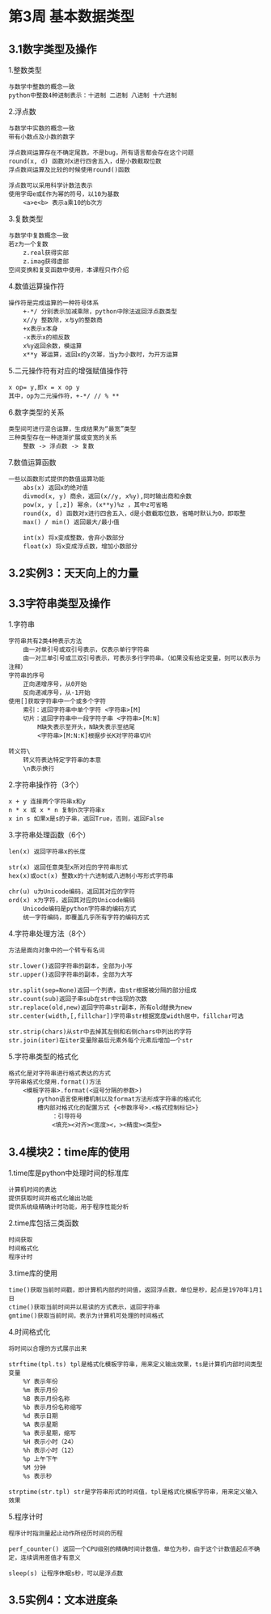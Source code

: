 # 第3周 基本数据类型

## 3.1数字类型及操作

1.整数类型
    
    与数学中整数的概念一致
    python中整数4种进制表示：十进制 二进制 八进制 十六进制
    
2.浮点数

    与数学中实数的概念一致
    带有小数点及小数的数字
    
    浮点数间运算存在不确定尾数，不是bug，所有语言都会存在这个问题
    round(x, d) 函数对x进行四舍五入，d是小数截取位数
    浮点数间运算及比较的时候使用round()函数
    
    浮点数可以采用科学计数法表示
    使用字母e或E作为幂的符号，以10为基数
        <a>e<b> 表示a乘10的b次方
        
3.复数类型
    
    与数学中复数概念一致
    若z为一个复数
        z.real获得实部
        z.imag获得虚部
    空间变换和复变函数中使用，本课程只作介绍
    
4.数值运算操作符

    操作符是完成运算的一种符号体系
        +-*/ 分别表示加减乘除，python中除法返回浮点数类型
        x//y 整数除，x与y的整数商
        +x表示x本身
        -x表示x的相反数
        x%y返回余数，模运算
        x**y 幂运算，返回x的y次幂，当y为小数时，为开方运算
        
5.二元操作符有对应的增强赋值操作符
    
    x op= y,即x = x op y
    其中，op为二元操作符，+-*/ // % **
    
6.数字类型的关系

    类型间可进行混合运算，生成结果为“最宽”类型
    三种类型存在一种逐渐扩展或变宽的关系
        整数 -> 浮点数 -> 复数    

7.数值运算函数
    
    一些以函数形式提供的数值运算功能
        abs(x) 返回x的绝对值
        divmod(x, y) 商余，返回(x//y, x%y),同时输出商和余数
        pow(x, y [,z]) 幂余，(x**y)%z ，其中z可省略
        round(x, d) 函数对x进行四舍五入，d是小数截取位数，省略时默认为0，即取整
        max() / min() 返回最大/最小值
        
        int(x) 将x变成整数，舍弃小数部分
        float(x) 将x变成浮点数，增加小数部分

## 3.2实例3：天天向上的力量


## 3.3字符串类型及操作

1.字符串
    
    字符串共有2类4种表示方法
        由一对单引号或双引号表示，仅表示单行字符串
        由一对三单引号或三双引号表示，可表示多行字符串。（如果没有给定变量，则可以表示为注释）
    字符串的序号
        正向递增序号，从0开始
        反向递减序号，从-1开始
    使用[]获取字符串中一个或多个字符
        索引：返回字符串中单个字符 <字符串>[M]
        切片：返回字符串中一段字符子串 <字符串>[M:N]
            M缺失表示至开头，N缺失表示至结尾
            <字符串>[M:N:K]根据步长K对字符串切片
    
    转义符\
        转义符表达特定字符串的本意
        \n表示换行
        
2.字符串操作符（3个）

    x + y 连接两个字符串x和y
    n * x 或 x * n 复制n次字符串x
    x in s 如果x是s的子串，返回True，否则，返回False

3.字符串处理函数（6个）

    len(x) 返回字符串x的长度
    
    str(x) 返回任意类型x所对应的字符串形式   
    hex(x)或oct(x) 整数x的十六进制或八进制小写形式字符串
    
    chr(u) u为Unicode编码，返回其对应的字符
    ord(x) x为字符，返回其对应的Unicode编码
        Unicode编码是python字符串的编码方式
        统一字符编码，即覆盖几乎所有字符的编码方式

4.字符串处理方法（8个）
    
    方法是面向对象中的一个转专有名词
    
    str.lower()返回字符串的副本，全部为小写
    str.upper()返回字符串的副本，全部为大写
    
    str.split(sep=None)返回一个列表，由str根据被分隔的部分组成
    str.count(sub)返回子串sub在str中出现的次数
    str.replace(old,new)返回字符串str副本，所有old替换为new
    str.center(width,[,fillchar])字符串str根据宽度width居中，fillchar可选
    
    str.strip(chars)从str中去掉其左侧和右侧chars中列出的字符
    str.join(iter)在iter变量除最后元素外每个元素后增加一个str

5.字符串类型的格式化

    格式化是对字符串进行格式表达的方式
    字符串格式化使用.format()方法
        <模板字符串>.format(<逗号分隔的参数>)
            python语言使用槽机制以及format方法形成字符串的格式化
            槽内部对格式化的配置方式 {<参数序号>.<格式控制标记>}
                ：引导符号
                <填充><对齐><宽度><，><精度><类型>

## 3.4模块2：time库的使用

1.time库是python中处理时间的标准库
    
    计算机时间的表达
    提供获取时间并格式化输出功能
    提供系统级精确计时功能，用于程序性能分析
    
2.time库包括三类函数

    时间获取
    时间格式化
    程序计时

3.time库的使用
    
    time()获取当前时间戳，即计算机内部的时间值，返回浮点数，单位是秒，起点是1970年1月1日
    ctime()获取当前时间并以易读的方式表示，返回字符串
    gmtime()获取当前时间，表示为计算机可处理的时间格式

4.时间格式化

    将时间以合理的方式展示出来
    
    strftime(tpl.ts) tpl是格式化模板字符串，用来定义输出效果，ts是计算机内部时间类型变量
        %Y 表示年份
        %m 表示月份
        %B 表示月份名称
        %b 表示月份名称缩写
        %d 表示日期
        %A 表示星期
        %a 表示星期，缩写
        %H 表示小时（24）
        %h 表示小时（12）
        %p 上午下午
        %M 分钟
        %s 表示秒
    
    strptime(str.tpl) str是字符串形式的时间值，tpl是格式化模板字符串，用来定义输入效果

5.程序计时

    程序计时指测量起止动作所经历时间的历程
    
    perf_counter() 返回一个CPU级别的精确时间计数值，单位为秒，由于这个计数值起点不确定，连续调用差值才有意义
    
    sleep(s) 让程序休眠s秒，可以是浮点数


## 3.5实例4：文本进度条
